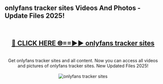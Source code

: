 <h2>onlyfans tracker sites Videos And Photos - Update Files 2025!</h2>
<br>
<div align="center">
<h2><a href="https://linkcuts.com/hfmhzwbr" rel="nofollow">🔴 CLICK HERE 🌐==►► onlyfans tracker sites</a></h2>
<br>
Get onlyfans tracker sites and all content. Now you can access all videos and pictures of onlyfans tracker sites. New Updated Files 2025!
<br>
<br>
<a href="https://linkcuts.com/hfmhzwbr" rel="nofollow" data-target="animated-image.originalLink"><img src="https://i.ibb.co.com/WyWwxjT/player-gif2.gif" alt="onlyfans tracker sites" style="max-width: 100%; display: inline-block;" data-target="animated-image.originalImage"></a>
</div>
<br>